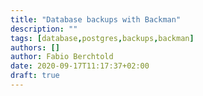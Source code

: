 ```yaml
---
title: "Database backups with Backman"
description: ""
tags: [database,postgres,backups,backman]
authors: []
author: Fabio Berchtold
date: 2020-09-17T11:17:37+02:00
draft: true
---
```

